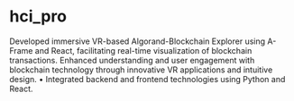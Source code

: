 # hci_pro
Developed immersive VR-based Algorand-Blockchain Explorer using A-Frame and React, facilitating real-time visualization of blockchain transactions. Enhanced understanding and user engagement with blockchain technology through innovative VR  applications and intuitive design. • Integrated backend and frontend technologies using Python and React.

